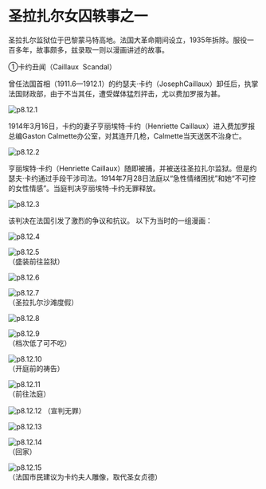 # 圣拉扎尔女囚轶事之一

圣拉扎尔监狱位于巴黎蒙马特高地。法国大革命期间设立，1935年拆除。服役一百多年，故事颇多，兹录取一则以漫画讲述的故事。

①卡约丑闻（Caillaux  Scandal）

曾任法国首相（1911.6—1912.1）的约瑟夫·卡约（JosephCaillaux）卸任后，执掌法国财政部，由于不当其任，遭受媒体猛烈抨击，尤以费加罗报为甚。

![p8.12.1](/images/8.12.1.jpg)

1914年3月16日，卡约的妻子亨丽埃特·卡约（Henriette Caillaux）进入费加罗报总编Gaston Calmette办公室，对其连开几枪，Calmette当天送医不治身亡。

![p8.12.2](/images/8.12.2.jpg)

亨丽埃特·卡约（Henriette Caillaux）随即被捕，并被送往圣拉扎尔监狱。但是约瑟夫·卡约通过手段干涉司法。1914年7月28日法庭以“急性情绪困扰”和她“不可控的女性情感”。当庭判决亨丽埃特·卡约无罪释放。

![p8.12.3](/images/8.12.3.jpg)

该判决在法国引发了激烈的争议和抗议。
以下为当时的一组漫画：

![p8.12.4](/images/8.12.4.jpg)

![p8.12.5](/images/8.12.5.jpg)  
（盛装前往监狱）

![p8.12.6](/images/8.12.6.jpg)

![p8.12.7](/images/8.12.7.jpg)  
（圣拉扎尔沙滩度假）

![p8.12.8](/images/8.12.8.jpg)

![p8.12.9](/images/8.12.9.jpg)  
（档次低了可不吃）

![p8.12.10](/images/8.12.10.jpg)  
（开庭前的祷告）

![p8.12.11](/images/8.12.11.jpg)  
（前往法庭）

![p8.12.12](/images/8.12.12.jpg)
（宣判无罪）

![p8.12.13](/images/8.12.13.jpg)

![p8.12.14](/images/8.12.14.jpg)  
（回家）

![p8.12.15](/images/8.12.15.jpg)  
（法国市民建议为卡约夫人雕像，取代圣女贞德）

